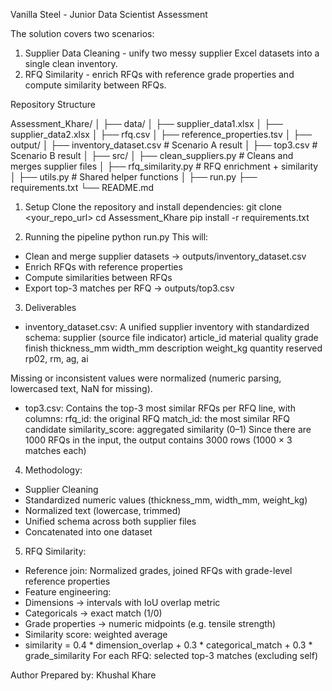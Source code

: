 Vanilla Steel - Junior Data Scientist Assessment

The solution covers two scenarios:

1. Supplier Data Cleaning - unify two messy supplier Excel datasets into a single clean inventory.
2. RFQ Similarity - enrich RFQs with reference grade properties and compute similarity between RFQs.

Repository Structure

Assessment_Khare/
│
├── data/ 
│ ├── supplier_data1.xlsx
│ ├── supplier_data2.xlsx
│ ├── rfq.csv
│ ├── reference_properties.tsv
│
├── output/
│ ├── inventory_dataset.csv # Scenario A result
│ ├── top3.csv # Scenario B result
│
├── src/
│ ├── clean_suppliers.py # Cleans and merges supplier files
│ ├── rfq_similarity.py # RFQ enrichment + similarity
│ ├── utils.py # Shared helper functions
│
├── run.py
├── requirements.txt
└── README.md

1. Setup
Clone the repository and install dependencies:
git clone <your_repo_url>
cd Assessment_Khare
pip install -r requirements.txt

2. Running the pipeline
python run.py
This will:
- Clean and merge supplier datasets → outputs/inventory_dataset.csv
- Enrich RFQs with reference properties
- Compute similarities between RFQs
- Export top-3 matches per RFQ → outputs/top3.csv

3. Deliverables
- inventory_dataset.csv:
A unified supplier inventory with standardized schema:
  supplier (source file indicator)
  article_id
  material
  quality
  grade
  finish
  thickness_mm
  width_mm
  description
  weight_kg
  quantity
  reserved
  rp02, rm, ag, ai

Missing or inconsistent values were normalized (numeric parsing, lowercased text, NaN for missing).

- top3.csv:
Contains the top-3 most similar RFQs per RFQ line, with columns:
rfq_id: the original RFQ
match_id: the most similar RFQ candidate
similarity_score: aggregated similarity (0–1)
Since there are 1000 RFQs in the input, the output contains 3000 rows (1000 × 3 matches each)

4. Methodology:
- Supplier Cleaning
- Standardized numeric values (thickness_mm, width_mm, weight_kg)
- Normalized text (lowercase, trimmed)
- Unified schema across both supplier files
- Concatenated into one dataset


5. RFQ Similarity:
- Reference join: Normalized grades, joined RFQs with grade-level reference properties
- Feature engineering:
- Dimensions → intervals with IoU overlap metric
- Categoricals → exact match (1/0)
- Grade properties → numeric midpoints (e.g. tensile strength)
- Similarity score: weighted average
- similarity = 0.4 * dimension_overlap
           + 0.3 * categorical_match
           + 0.3 * grade_similarity
For each RFQ: selected top-3 matches (excluding self)


Author
Prepared by: Khushal Khare

